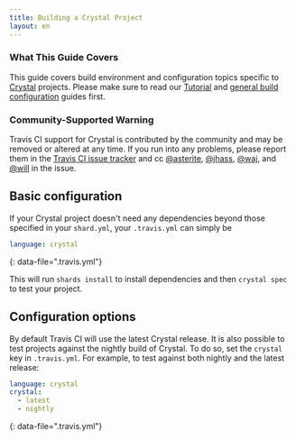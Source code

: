 ```yaml
---
title: Building a Crystal Project
layout: en
---
```


### What This Guide Covers

This guide covers build environment and configuration topics specific to [Crystal](http://crystal-lang.org)
projects. Please make sure to read our
[Tutorial](/user/tutorial/) and
[general build configuration](/user/customizing-the-build/) guides first.

### Community-Supported Warning

Travis CI support for Crystal is contributed by the community and may be removed or
altered at any time. If you run into any problems, please report them in the
[Travis CI issue tracker](https://github.com/travis-ci/travis-ci/issues/new?labels=community:crystal)
and cc [@asterite](https://github.com/asterite),
[@jhass](https://github.com/jhass),
[@waj](https://github.com/waj), and
[@will](https://github.com/will) in the issue.

## Basic configuration

If your Crystal project doesn't need any dependencies beyond those specified in
your `shard.yml`, your `.travis.yml` can simply be

```yaml
language: crystal
```

{: data-file=".travis.yml"}

This will run `shards install` to install dependencies and then `crystal spec` to test your project.

## Configuration options

By default Travis CI will use the latest Crystal release. It is also possible
to test projects against the nightly build of Crystal. To do so, set the
`crystal` key in `.travis.yml`. For example, to test against both nightly and
the latest release:

```yaml
language: crystal
crystal:
  - latest
  - nightly
```

{: data-file=".travis.yml"}

